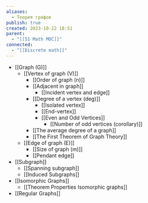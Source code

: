 ```yaml
---
aliases:
  - Теория графов
publish: true
created: 2023-10-22 18:51
parent:
  - "[[51 Math MOC]]"
connected:
  - "[[Discrete math]]"
---
```

- [[Graph (G)]]
	-  [[Vertex of graph (V)]] 
		- [[Order of graph (n)]]
		- [[Adjacent in graph]]
			- [[Incident vertex and edge]]
		- [[Degree of a vertex (deg)]]
			- [[Isolated vertex]]
			- [[End-vertex]]
			- [[Even and Odd Vertices]]
				- [[Number of odd vertices (corollary)]]
		- [[The average degree of a graph]]
		- [[The First Theorem of Graph Theory]]
	- [[Edge of graph (E)]]
		- [[Size of graph (m)]]
		- [[Pendant edge]]
- [[Subgraph]]
	- [[Spanning subgraph]]
	- [[Induced Subgraphs]]
- [[Isomorphic Graphs]]
	- [[Theorem Properties Isomorphic graphs]]
- [[Regular Graphs]]





















